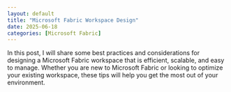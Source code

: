 ```yaml
---
layout: default
title: "Microsoft Fabric Workspace Design"
date: 2025-06-18
categories: [Microsoft Fabric]
---
```


In this post, I will share some best practices and considerations for designing a Microsoft Fabric workspace that is efficient, scalable, and easy to manage. Whether you are new to Microsoft Fabric or looking to optimize your existing workspace, these tips will help you get the most out of your environment.

